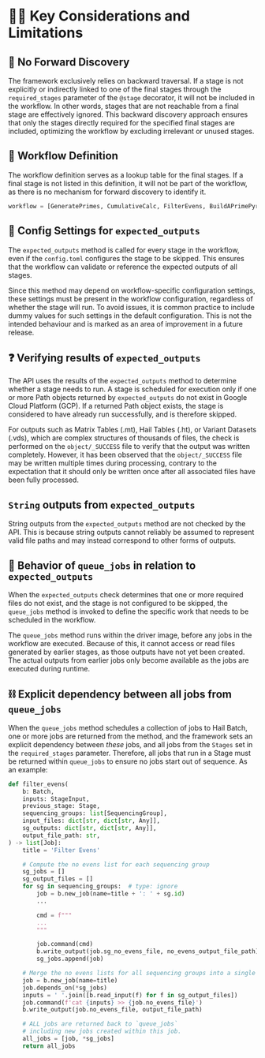 # 😵‍💫 Key Considerations and Limitations

## 🚫 No Forward Discovery

 The framework exclusively relies on backward traversal. If a stage is not explicitly or indirectly linked to one of the final stages through the `required_stages` parameter of the `@stage` decorator, it will not be included in the workflow. In other words, stages that are not reachable from a final stage are effectively ignored. This backward discovery approach ensures that only the stages directly required for the specified final stages are included, optimizing the workflow by excluding irrelevant or unused stages.

## 📝 Workflow Definition

The workflow definition serves as a lookup table for the final stages. If a final stage is not listed in this definition, it will not be part of the workflow, as there is no mechanism for forward discovery to identify it.

```python
workflow = [GeneratePrimes, CumulativeCalc, FilterEvens, BuildAPrimePyramid]
```

## 📜 Config Settings for `expected_outputs`

The `expected_outputs` method is called for every stage in the workflow, even if the `config.toml` configures the stage to be skipped. This ensures that the workflow can validate or reference the expected outputs of all stages.

Since this method may depend on workflow-specific configuration settings, these settings must be present in the workflow configuration, regardless of whether the stage will run. To avoid issues, it is common practice to include dummy values for such settings in the default configuration. This is not the intended behaviour and is marked as an area of improvement in a future release.

## ❓ Verifying results of `expected_outputs`

The API uses the results of the `expected_outputs` method to determine whether a stage needs to run. A stage is scheduled for execution only if one or more Path objects returned by `expected_outputs` do not exist in Google Cloud Platform (GCP). If a returned Path object exists, the stage is considered to have already run successfully, and is therefore skipped.

For outputs such as Matrix Tables (.mt), Hail Tables (.ht), or Variant Datasets (.vds), which are complex structures of thousands of files, the check is performed on the `object/_SUCCESS` file to verify that the output was written completely. However, it has been observed that the `object/_SUCCESS` file may be written multiple times during processing, contrary to the expectation that it should only be written once after all associated files have been fully processed.

## `String` outputs from `expected_outputs`

String outputs from the `expected_outputs` method are not checked by the API. This is because string outputs cannot reliably be assumed to represent valid file paths and may instead correspond to other forms of outputs.

## 🤔 Behavior of `queue_jobs` in relation to `expected_outputs`

When the `expected_outputs` check determines that one or more required files do not exist, and the stage is not configured to be skipped, the `queue_jobs` method is invoked to define the specific work that needs to be scheduled in the workflow.

The `queue_jobs` method runs within the driver image, before any jobs in the workflow are executed. Because of this, it cannot access or read files generated by earlier stages, as those outputs have not yet been created. The actual outputs from earlier jobs only become available as the jobs are executed during runtime.

## ⛓ Explicit dependency between all jobs from `queue_jobs`

When the `queue_jobs` method schedules a collection of jobs to Hail Batch, one or more jobs are returned from the method, and the framework sets an explicit dependency between *these* jobs, and all jobs from the `Stages` set in the `required_stages` parameter. Therefore, all jobs that run in a Stage must be returned within `queue_jobs` to ensure no jobs start out of sequence. As an example:

```python title="test_workflows_shared/cpg_flow_test/jobs/filter_evens.py"
def filter_evens(
    b: Batch,
    inputs: StageInput,
    previous_stage: Stage,
    sequencing_groups: list[SequencingGroup],
    input_files: dict[str, dict[str, Any]],
    sg_outputs: dict[str, dict[str, Any]],
    output_file_path: str,
) -> list[Job]:
    title = 'Filter Evens'

    # Compute the no evens list for each sequencing group
    sg_jobs = []
    sg_output_files = []
    for sg in sequencing_groups:  # type: ignore
        job = b.new_job(name=title + ': ' + sg.id)
        ...

        cmd = f"""
        ...
        """

        job.command(cmd)
        b.write_output(job.sg_no_evens_file, no_evens_output_file_path)
        sg_jobs.append(job)

    # Merge the no evens lists for all sequencing groups into a single file
    job = b.new_job(name=title)
    job.depends_on(*sg_jobs)
    inputs = ' '.join([b.read_input(f) for f in sg_output_files])
    job.command(f'cat {inputs} >> {job.no_evens_file}')
    b.write_output(job.no_evens_file, output_file_path)

    # ALL jobs are returned back to `queue_jobs`
    # including new jobs created within this job.
    all_jobs = [job, *sg_jobs]
    return all_jobs
```
